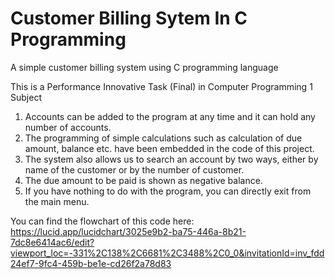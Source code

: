# Customer Billing Sytem In C Programming
A simple customer billing system using C programming language

This is a Performance Innovative Task (Final)
in Computer Programming 1 Subject

1. Accounts can be added to the program at any time and it can hold any number of accounts.
2. The programming of simple calculations such as calculation of due amount, balance etc. have been embedded in the code of this project.
3. The system also allows us to search an account by two ways, either by name of the customer or by the number of customer.
4. The due amount to be paid is shown as negative balance.
5. If you have nothing to do with the program, you can directly exit from the main menu.

You can find the flowchart of this code here:
https://lucid.app/lucidchart/3025e9b2-ba75-446a-8b21-7dc8e6414ac6/edit?viewport_loc=-331%2C138%2C6681%2C3488%2C0_0&invitationId=inv_fdd24ef7-9fc4-459b-be1e-cd26f2a78d83
